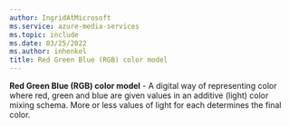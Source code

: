 ```yaml
---
author: IngridAtMicrosoft
ms.service: azure-media-services
ms.topic: include
ms.date: 03/25/2022
ms.author: inhenkel
title: Red Green Blue (RGB) color model
---
```


**Red Green Blue (RGB) color model** - A digital way of representing color where red, green and blue are given values in an additive (light) color mixing schema. More or less values of light for each determines the final color.
